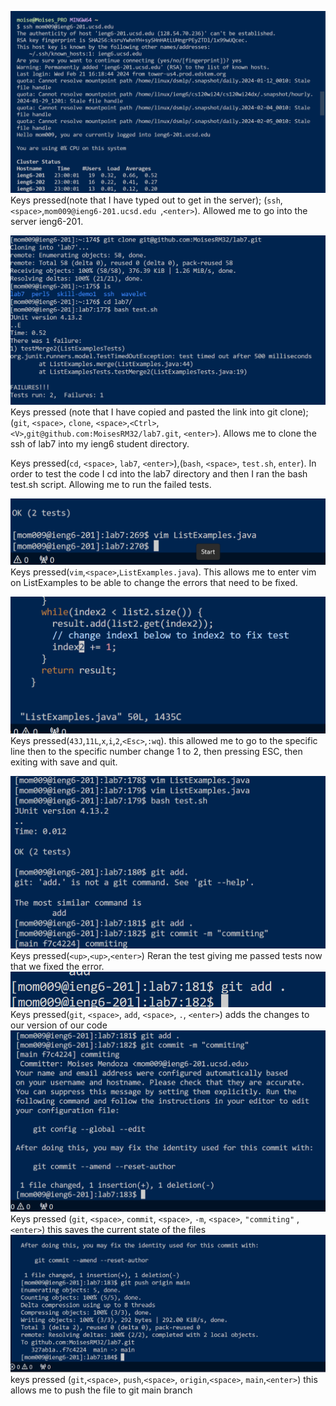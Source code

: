 
![Image](sshinto.png)
Keys pressed(note that I have typed out to get in the server); (`ssh`,`<space>`,`mom009@ieng6-201.ucsd.edu `,`<enter>`). Allowed me to go into the server ieng6-201.

![Image](failures.png)
Keys pressed (note that I have copied and pasted the link into git clone); (`git`, `<space>`, `clone`, `<space>`,`<Ctrl>`,`<V>`,`git@github.com:MoisesRM32/lab7.git`, `<enter>`). Allows me to clone the ssh of lab7 into my ieng6 student directory. 
 
Keys pressed(`cd`, `<space>`, `lab7`, `<enter>`),(`bash`, `<space>`, `test.sh`, `enter`). In order to test the code I cd into the lab7 directory and then I ran the bash test.sh script. Allowing me to run the failed tests.

![Image](vimlab7.png)
Keys pressed(`vim`,`<space>`,`ListExamples.java`). This allows me to enter vim on ListExamples to be able to change the errors that need to be fixed. 

![Image](changetoList.png)
Keys pressed(`43J`,`11L`,`x`,`i`,`2`,`<Esc>`,`:wq`). this allowed me to go to the specific line then to the specific number change 1 to 2, then pressing ESC, then exiting with save and quit.

![Image](running.png)
Keys pressed(`<up>`,`<up>`,`<enter>`) Reran the test giving me passed tests now that we fixed the error.
![Image](gitadd.png)
Keys pressed(`git`, `<space>`, `add`, `<space>`, `.`, `<enter>`) adds the changes to our version of our code
![Image](gitcommit.png)
Keys pressed (`git`, `<space>`, `commit`, `<space>`, `-m`, `<space>`, `"commiting"` ,`<enter>`) this saves the current state of the files
![Image](gitpush.png)
keys pressed (`git`,`<space>`, `push`,`<space>`, `origin`,`<space>`, `main`,`<enter>`) this allows me to push the file to git main branch
